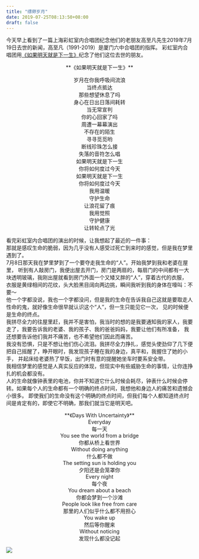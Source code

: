 ```yaml
---
title: "缥缈岁月"
date: 2019-07-25T08:13:50+08:00
draft: false
---
```


今天早上看到了一篇上海彩虹室内合唱团纪念他们的老朋友高至凡先生2019年7月19日去世的新闻，高至凡（1991-2019）是厦门六中合唱团的指挥。
彩虹室内合唱团用[《如果明天就是下一生》](https://mp.weixin.qq.com/s/X6JU4M95kg5m5BrXZxp9Sw)纪念了他们这位去世的朋友。

<center> 
**《如果明天就是下一生》**<br>

岁月在你我呼吸间流浪<br>
当终点抵达<br>
那些想望休息了吗<br>
身心在日出日落间耗转<br>
当无常宣判<br>
你的心回家了吗<br>
周遭一幕幕演出<br>
不存在的陌生<br>
寻寻觅觅哟<br>
断线珍珠怎么接<br>
失落的音符怎么唱<br>
如果明天就是下一生<br>
你将如何度过今天<br>
如果明天就是下一生<br>
你将如何度过今天<br>
我用温暖<br>
守护生命<br>
让浪花留了痕<br>
我用觉照<br>
守护健康<br>
让转轮点了光<br>
</center >

看完彩虹室内合唱团的演出的时候，让我想起了最近的一件事：<br>
那就是感叹生命的脆弱，因为几乎没有人感受过死亡到来时的感觉，但是我在梦里遇到了。<br>
7月8日那天我在梦里梦到了一个要夺走我生命的“人”。开始我梦到我和老婆在屋里，
听到有人敲房门，我便出屋去开门，房门是两扇的，每扇门的中间都有一大块透明玻璃，我刚出屋就看到房门外面一个又矮又胖的“人”，穿着古代的衣服，
衣服是黄绿相间的花纹，头大脸黑目阔向两边挑，瞬间我听到我的身体在嚎叫：不要～<br>
他一个字都没说，我也一个字都没问，但是我的生命在告诉我自己这就是要取走人性命的鬼，就好像生命很早就认识这个“人”，但一生只能见它一次，
见的时候便是生命的终点。<br>
我拼尽全力的往屋里赶，我并不是害怕，我当时的想的是我要通知我的家人，我要走了，我要告诉我的老婆、我的孩子、我的爸爸妈妈，我要让他们有所准备，
我还想要告诉他们我并不痛苦，也不希望他们因此而痛苦。<br>
我没有恐惧，只是不想让他们伤心流泪。我拼尽全力挣扎，感觉头使劲仰了几下便把自己摇醒了，睁开眼时，我发现孩子睡在我的身边，真平和，我握住了她的小手，
并起床给老婆热了早饭，出门时有意的提醒她坐车时要系安全带。<br>
我相信梦里的感觉是人真实反应的体现，但现实中有些威胁生命的事情，让你连挣扎的机会都没有。<br>
人的生命就像钟表里的电池，你并不知道它什么时候会耗尽，钟表什么时候会停转。如果每个人的生命都有一个明确的终点时间，我想他和身边人的痛苦和遗憾会小很多。
即使我们的生命没有这个明确的终点时间，但我们每个人都知道终点时间是肯定有的，即使它不明确，那我们就当它是明天吧。<br>

<center> 
**《Days With Uncertainty》**<br>
Everyday<br>
每一天<br>
You see the world from a bridge<br>
你都从桥上看世界<br>
Without doing anything<br>
什么都不做<br>
The setting sun is holding you<br>
夕阳还是会笼罩你<br>
Every night<br>
每个夜<br>
You dream about a beach<br>
你都会梦到一个沙滩<br>
People look like free from care<br>
那里的人们似乎什么都不用担心<br>
You wake up<br>
然后等你醒来<br>
Without noticing<br>
发现什么都没记起<br>
</center >

![](/DaysWithUncertainty/IMG_4380.JPG "")
